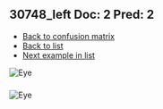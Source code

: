 ## 30748_left Doc: 2 Pred: 2
- [Back to confusion matrix](https://github.com/juliandewit/kaggle_retinopathy/blob/master/matrix.md)
- [Back to list](https://github.com/juliandewit/kaggle_retinopathy/blob/master/lists/22/list.md)
- [Next example in list](https://github.com/juliandewit/kaggle_retinopathy/blob/master/lists/22/30/30779_right.md)

![Eye](https://retinopaty.blob.core.windows.net/size1024/30748_left_2.jpeg)

### 

![Eye]()

